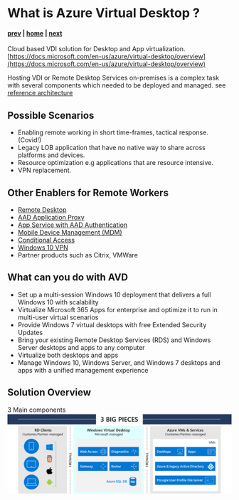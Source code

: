 # What is Azure Virtual Desktop ?

#### [prev](./welcome.md) | [home](./welcome.md)  | [next](./concepts.md)

Cloud based VDI solution for Desktop and App virtualization.
[https://docs.microsoft.com/en-us/azure/virtual-desktop/overview](https://docs.microsoft.com/en-us/azure/virtual-desktop/overview)

Hosting VDI or Remote Desktop Services on-premises is a complex task with several components which needed to be deployed and managed.
see [reference architecture](https://docs.microsoft.com/en-us/windows-server/remote/remote-desktop-services/desktop-hosting-logical-architecture)

## Possible Scenarios
* Enabling remote working in short time-frames, tactical response. (Covid!)
* Legacy LOB application that have no native way to share across platforms and devices.
* Resource optimization e.g applications that are resource intensive.
* VPN replacement. 

## Other Enablers for Remote Workers
* [Remote Desktop](https://docs.microsoft.com/en-us/windows/win32/termserv/remote-desktop-protocol)
* [AAD Application Proxy](https://docs.microsoft.com/en-us/azure/active-directory/manage-apps/application-proxy)
* [App Service with AAD Authentication](https://docs.microsoft.com/en-us/azure/app-service/overview-authentication-authorization)
* [Mobile Device Management (MDM)](https://docs.microsoft.com/en-us/mem/)
* [Conditional Access](https://docs.microsoft.com/en-us/azure/active-directory/conditional-access/overview)
* [Windows 10 VPN](https://docs.microsoft.com/en-us/windows/security/identity-protection/vpn/vpn-guide)
* Partner products such as Citrix, VMWare

## What can you do with AVD
* Set up a multi-session Windows 10 deployment that delivers a full Windows 10 with scalability
* Virtualize Microsoft 365 Apps for enterprise and optimize it to run in multi-user virtual scenarios
* Provide Windows 7 virtual desktops with free Extended Security Updates
* Bring your existing Remote Desktop Services (RDS) and Windows Server desktops and apps to any computer
* Virtualize both desktops and apps
* Manage Windows 10, Windows Server, and Windows 7 desktops and apps with a unified management experience

## Solution Overview
3 Main components
![Concept Diagram](/png/wvd-solution-overview.png)
